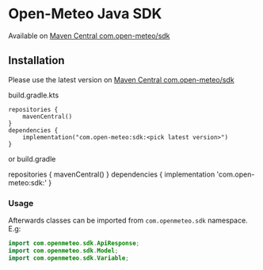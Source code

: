# Open-Meteo Java SDK

Available on [Maven Central com.open-meteo/sdk](https://central.sonatype.com/artifact/com.open-meteo/sdk)

## Installation

Please use the latest version on [Maven Central com.open-meteo/sdk](https://central.sonatype.com/artifact/com.open-meteo/sdk)

build.gradle.kts

```
repositories {
    mavenCentral()
}
dependencies {
    implementation("com.open-meteo:sdk:<pick latest version>")
}
```

or build.gradle

repositories {
    mavenCentral()
}
dependencies {
    implementation 'com.open-meteo:sdk:<pick latest version>'
}

### Usage

Afterwards classes can be imported from `com.openmeteo.sdk` namespace. E.g:

```java
import com.openmeteo.sdk.ApiResponse;
import com.openmeteo.sdk.Model;
import com.openmeteo.sdk.Variable;
```
